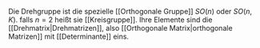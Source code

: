 Die Drehgruppe ist die spezielle [[Orthogonale Gruppe]] $SO(n)$ oder $SO(n,K)$. falls $n=2$ heißt sie [[Kreisgruppe]]. Ihre Elemente sind die [[Drehmatrix|Drehmatrizen]], also [[Orthogonale Matrix|orthogonale Matrizen]] mit [[Determinante]] eins. 